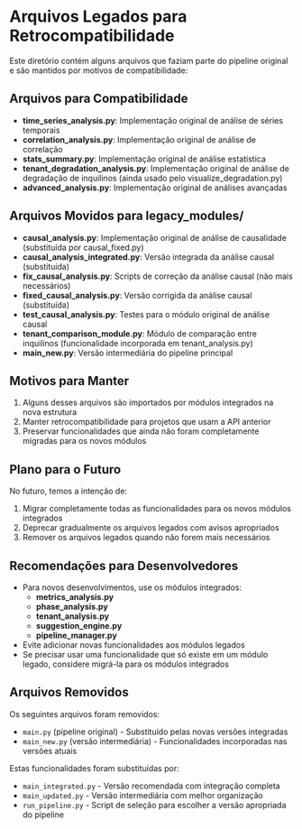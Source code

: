 # Arquivos Legados para Retrocompatibilidade

Este diretório contém alguns arquivos que faziam parte do pipeline original e são mantidos por motivos de compatibilidade:

## Arquivos para Compatibilidade

- **time_series_analysis.py**: Implementação original de análise de séries temporais
- **correlation_analysis.py**: Implementação original de análise de correlação
- **stats_summary.py**: Implementação original de análise estatística
- **tenant_degradation_analysis.py**: Implementação original de análise de degradação de inquilinos (ainda usado pelo visualize_degradation.py)
- **advanced_analysis.py**: Implementação original de análises avançadas

## Arquivos Movidos para legacy_modules/

- **causal_analysis.py**: Implementação original de análise de causalidade (substituída por causal_fixed.py)
- **causal_analysis_integrated.py**: Versão integrada da análise causal (substituída)
- **fix_causal_analysis.py**: Scripts de correção da análise causal (não mais necessários)
- **fixed_causal_analysis.py**: Versão corrigida da análise causal (substituída)
- **test_causal_analysis.py**: Testes para o módulo original de análise causal
- **tenant_comparison_module.py**: Módulo de comparação entre inquilinos (funcionalidade incorporada em tenant_analysis.py)
- **main_new.py**: Versão intermediária do pipeline principal

## Motivos para Manter

1. Alguns desses arquivos são importados por módulos integrados na nova estrutura
2. Manter retrocompatibilidade para projetos que usam a API anterior
3. Preservar funcionalidades que ainda não foram completamente migradas para os novos módulos

## Plano para o Futuro

No futuro, temos a intenção de:

1. Migrar completamente todas as funcionalidades para os novos módulos integrados
2. Deprecar gradualmente os arquivos legados com avisos apropriados
3. Remover os arquivos legados quando não forem mais necessários

## Recomendações para Desenvolvedores

- Para novos desenvolvimentos, use os módulos integrados:
  - **metrics_analysis.py**
  - **phase_analysis.py**
  - **tenant_analysis.py**
  - **suggestion_engine.py**
  - **pipeline_manager.py**
- Evite adicionar novas funcionalidades aos módulos legados
- Se precisar usar uma funcionalidade que só existe em um módulo legado, considere migrá-la para os módulos integrados

## Arquivos Removidos

Os seguintes arquivos foram removidos:

- `main.py` (pipeline original) - Substituído pelas novas versões integradas
- `main_new.py` (versão intermediária) - Funcionalidades incorporadas nas versões atuais

Estas funcionalidades foram substituídas por:
- `main_integrated.py` - Versão recomendada com integração completa
- `main_updated.py` - Versão intermediária com melhor organização
- `run_pipeline.py` - Script de seleção para escolher a versão apropriada do pipeline
